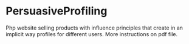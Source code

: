 # PersuasiveProfiling
 Php website selling products with influence principles that create in an implicit way profiles for different users. More instructions on pdf file.
